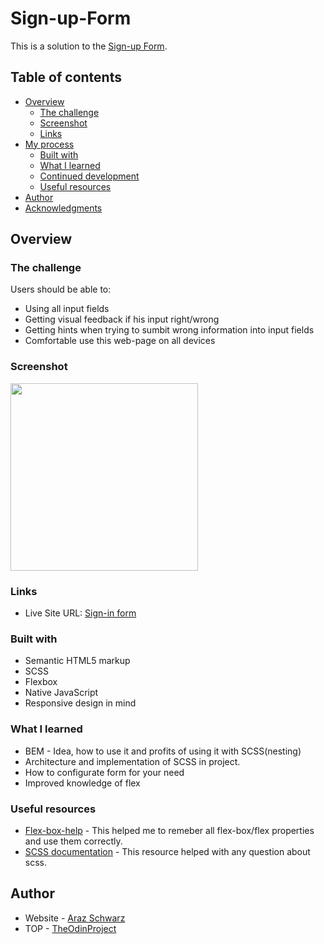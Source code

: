 # Sign-up-Form

This is a solution to the [Sign-up Form](https://www.theodinproject.com/lessons/node-path-intermediate-html-and-css-sign-up-form).

## Table of contents

- [Overview](#overview)
  - [The challenge](#the-challenge)
  - [Screenshot](#screenshot)
  - [Links](#links)
- [My process](#my-process)
  - [Built with](#built-with)
  - [What I learned](#what-i-learned)
  - [Continued development](#continued-development)
  - [Useful resources](#useful-resources)
- [Author](#author)
- [Acknowledgments](#acknowledgments)

## Overview

### The challenge

Users should be able to:

- Using all input fields
- Getting visual feedback if his input right/wrong
- Getting hints when trying to sumbit wrong information into input fields
- Comfortable use this web-page on all devices

### Screenshot

<img src="" width="300">

### Links

- Live Site URL: [Sign-in form](https://ailadir.github.io/Sign-up-Form-/)

### Built with

- Semantic HTML5 markup
- SCSS
- Flexbox
- Native JavaScript
- Responsive design in mind

### What I learned

- BEM - Idea, how to use it and profits of using it with SCSS(nesting)
- Architecture and implementation of SCSS in project.
- How to configurate form for your need
- Improved knowledge of flex

### Useful resources

- [Flex-box-help](https://flexbox.malven.co/) - This helped me to remeber all flex-box/flex properties and use them correctly.
- [SCSS documentation](https://sass-lang.com/documentation/) - This resource helped with any question about scss.

## Author

- Website - [Araz Schwarz](https://www.linkedin.com/in/dmdschwarz/)
- TOP - [TheOdinProject](https://www.theodinproject.com/)
